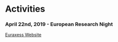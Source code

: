 # Activities

### April 22nd, 2019 - European Research Night
[Euraxess Website](https://euraxess.ec.europa.eu/worldwide/japan/european-research-day/european-research-nights-2019)
